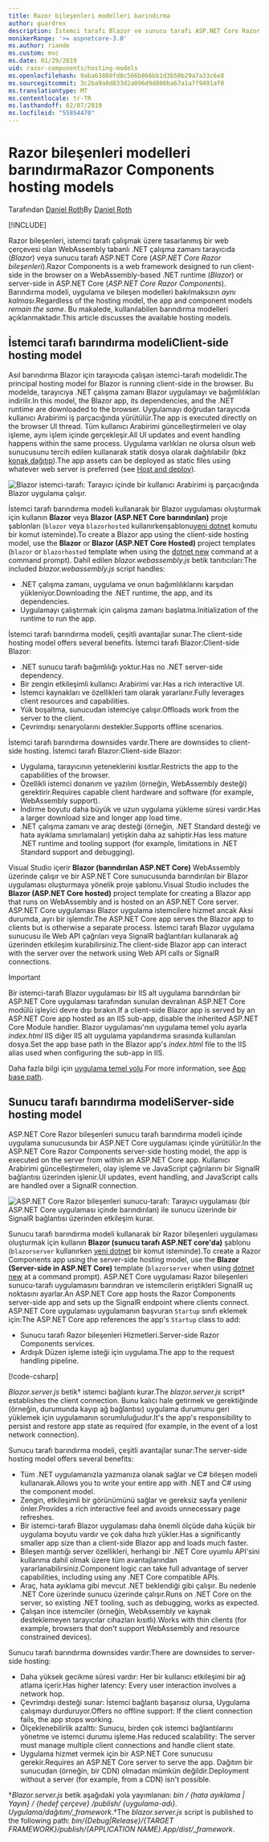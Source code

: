 ```yaml
---
title: Razor bileşenleri modelleri barındırma
author: guardrex
description: İstemci tarafı Blazor ve sunucu tarafı ASP.NET Core Razor modelleri barındırma bileşenlerini anlayın.
monikerRange: '>= aspnetcore-3.0'
ms.author: riande
ms.custom: mvc
ms.date: 01/29/2019
uid: razor-components/hosting-models
ms.openlocfilehash: 9aba63860fd8c566b866bb1d3b50b29a7a33c6e8
ms.sourcegitcommit: 3c2ba9a0d833d2a096d9d800ba67a1a7f9491af0
ms.translationtype: MT
ms.contentlocale: tr-TR
ms.lasthandoff: 02/07/2019
ms.locfileid: "55854470"
---
```

# <a name="razor-components-hosting-models"></a><span data-ttu-id="6d757-103">Razor bileşenleri modelleri barındırma</span><span class="sxs-lookup"><span data-stu-id="6d757-103">Razor Components hosting models</span></span>

<span data-ttu-id="6d757-104">Tarafından [Daniel Roth](https://github.com/danroth27)</span><span class="sxs-lookup"><span data-stu-id="6d757-104">By [Daniel Roth](https://github.com/danroth27)</span></span>

[!INCLUDE[](~/includes/razor-components-preview-notice.md)]

<span data-ttu-id="6d757-105">Razor bileşenleri, istemci tarafı çalışmak üzere tasarlanmış bir web çerçevesi olan WebAssembly tabanlı .NET çalışma zamanı tarayıcıda (*Blazor*) veya sunucu tarafı ASP.NET Core (*ASP.NET Core Razor bileşenleri*).</span><span class="sxs-lookup"><span data-stu-id="6d757-105">Razor Components is a web framework designed to run client-side in the browser on a WebAssembly-based .NET runtime (*Blazor*) or server-side in ASP.NET Core (*ASP.NET Core Razor Components*).</span></span> <span data-ttu-id="6d757-106">Barındırma modeli, uygulama ve bileşen modelleri bakılmaksızın *aynı kalması*.</span><span class="sxs-lookup"><span data-stu-id="6d757-106">Regardless of the hosting model, the app and component models *remain the same*.</span></span> <span data-ttu-id="6d757-107">Bu makalede, kullanılabilen barındırma modelleri açıklanmaktadır.</span><span class="sxs-lookup"><span data-stu-id="6d757-107">This article discusses the available hosting models.</span></span>

## <a name="client-side-hosting-model"></a><span data-ttu-id="6d757-108">İstemci tarafı barındırma modeli</span><span class="sxs-lookup"><span data-stu-id="6d757-108">Client-side hosting model</span></span>

<span data-ttu-id="6d757-109">Asıl barındırma Blazor için tarayıcıda çalışan istemci-tarafı modelidir.</span><span class="sxs-lookup"><span data-stu-id="6d757-109">The principal hosting model for Blazor is running client-side in the browser.</span></span> <span data-ttu-id="6d757-110">Bu modelde, tarayıcıya .NET çalışma zamanı Blazor uygulamayı ve bağımlılıkları indirilir.</span><span class="sxs-lookup"><span data-stu-id="6d757-110">In this model, the Blazor app, its dependencies, and the .NET runtime are downloaded to the browser.</span></span> <span data-ttu-id="6d757-111">Uygulamayı doğrudan tarayıcıda kullanıcı Arabirimi iş parçacığında yürütülür.</span><span class="sxs-lookup"><span data-stu-id="6d757-111">The app is executed directly on the browser UI thread.</span></span> <span data-ttu-id="6d757-112">Tüm kullanıcı Arabirimi güncelleştirmeleri ve olay işleme, aynı işlem içinde gerçekleşir.</span><span class="sxs-lookup"><span data-stu-id="6d757-112">All UI updates and event handling happens within the same process.</span></span> <span data-ttu-id="6d757-113">Uygulama varlıkları ne olursa olsun web sunucusunu tercih edilen kullanarak statik dosya olarak dağıtılabilir (bkz [konak dağıtıp](xref:host-and-deploy/razor-components/index)).</span><span class="sxs-lookup"><span data-stu-id="6d757-113">The app assets can be deployed as static files using whatever web server is preferred (see [Host and deploy](xref:host-and-deploy/razor-components/index)).</span></span>

![Blazor istemci-tarafı: Tarayıcı içinde bir kullanıcı Arabirimi iş parçacığında Blazor uygulama çalışır.](hosting-models/_static/client-side.png)

<span data-ttu-id="6d757-115">İstemci tarafı barındırma modeli kullanarak bir Blazor uygulaması oluşturmak için kullanın **Blazor** veya **Blazor (ASP.NET Core barındırılan)** proje şablonları (`blazor` veya `blazorhosted` kullanırkenşablonu[yeni dotnet](/dotnet/core/tools/dotnet-new) komutu bir komut isteminde).</span><span class="sxs-lookup"><span data-stu-id="6d757-115">To create a Blazor app using the client-side hosting model, use the **Blazor** or **Blazor (ASP.NET Core Hosted)** project templates (`blazor` or `blazorhosted` template when using the [dotnet new](/dotnet/core/tools/dotnet-new) command at a command prompt).</span></span> <span data-ttu-id="6d757-116">Dahil edilen *blazor.webassembly.js* betik tanıtıcıları:</span><span class="sxs-lookup"><span data-stu-id="6d757-116">The included *blazor.webassembly.js* script handles:</span></span>

* <span data-ttu-id="6d757-117">.NET çalışma zamanı, uygulama ve onun bağımlılıklarını karşıdan yükleniyor.</span><span class="sxs-lookup"><span data-stu-id="6d757-117">Downloading the .NET runtime, the app, and its dependencies.</span></span>
* <span data-ttu-id="6d757-118">Uygulamayı çalıştırmak için çalışma zamanı başlatma.</span><span class="sxs-lookup"><span data-stu-id="6d757-118">Initialization of the runtime to run the app.</span></span>

<span data-ttu-id="6d757-119">İstemci tarafı barındırma modeli, çeşitli avantajlar sunar.</span><span class="sxs-lookup"><span data-stu-id="6d757-119">The client-side hosting model offers several benefits.</span></span> <span data-ttu-id="6d757-120">İstemci tarafı Blazor:</span><span class="sxs-lookup"><span data-stu-id="6d757-120">Client-side Blazor:</span></span>

* <span data-ttu-id="6d757-121">.NET sunucu tarafı bağımlılığı yoktur.</span><span class="sxs-lookup"><span data-stu-id="6d757-121">Has no .NET server-side dependency.</span></span>
* <span data-ttu-id="6d757-122">Bir zengin etkileşimli kullanıcı Arabirimi var.</span><span class="sxs-lookup"><span data-stu-id="6d757-122">Has a rich interactive UI.</span></span>
* <span data-ttu-id="6d757-123">İstemci kaynakları ve özellikleri tam olarak yararlanır.</span><span class="sxs-lookup"><span data-stu-id="6d757-123">Fully leverages client resources and capabilities.</span></span>
* <span data-ttu-id="6d757-124">Yük boşaltma, sunucudan istemciye çalışır.</span><span class="sxs-lookup"><span data-stu-id="6d757-124">Offloads work from the server to the client.</span></span>
* <span data-ttu-id="6d757-125">Çevrimdışı senaryolarını destekler.</span><span class="sxs-lookup"><span data-stu-id="6d757-125">Supports offline scenarios.</span></span>

<span data-ttu-id="6d757-126">İstemci tarafı barındırma downsides vardır.</span><span class="sxs-lookup"><span data-stu-id="6d757-126">There are downsides to client-side hosting.</span></span> <span data-ttu-id="6d757-127">İstemci tarafı Blazor:</span><span class="sxs-lookup"><span data-stu-id="6d757-127">Client-side Blazor:</span></span>

* <span data-ttu-id="6d757-128">Uygulama, tarayıcının yeteneklerini kısıtlar.</span><span class="sxs-lookup"><span data-stu-id="6d757-128">Restricts the app to the capabilities of the browser.</span></span>
* <span data-ttu-id="6d757-129">Özellikli istemci donanım ve yazılım (örneğin, WebAssembly desteği) gerektirir.</span><span class="sxs-lookup"><span data-stu-id="6d757-129">Requires capable client hardware and software (for example, WebAssembly support).</span></span>
* <span data-ttu-id="6d757-130">İndirme boyutu daha büyük ve uzun uygulama yükleme süresi vardır.</span><span class="sxs-lookup"><span data-stu-id="6d757-130">Has a larger download size and longer app load time.</span></span>
* <span data-ttu-id="6d757-131">.NET çalışma zamanı ve araç desteği (örneğin, .NET Standard desteği ve hata ayıklama sınırlamaları) yetişkin daha az sahiptir.</span><span class="sxs-lookup"><span data-stu-id="6d757-131">Has less mature .NET runtime and tooling support (for example, limitations in .NET Standard support and debugging).</span></span>

<span data-ttu-id="6d757-132">Visual Studio içerir **Blazor (barındırılan ASP.NET Core)** WebAssembly üzerinde çalışır ve bir ASP.NET Core sunucusunda barındırılan bir Blazor uygulaması oluşturmaya yönelik proje şablonu.</span><span class="sxs-lookup"><span data-stu-id="6d757-132">Visual Studio includes the **Blazor (ASP.NET Core hosted)** project template for creating a Blazor app that runs on WebAssembly and is hosted on an ASP.NET Core server.</span></span> <span data-ttu-id="6d757-133">ASP.NET Core uygulaması Blazor uygulama istemcilere hizmet ancak Aksi durumda, ayrı bir işlemdir.</span><span class="sxs-lookup"><span data-stu-id="6d757-133">The ASP.NET Core app serves the Blazor app to clients but is otherwise a separate process.</span></span> <span data-ttu-id="6d757-134">İstemci tarafı Blazor uygulama sunucusu ile Web API çağrıları veya SignalR bağlantıları kullanarak ağ üzerinden etkileşim kurabilirsiniz.</span><span class="sxs-lookup"><span data-stu-id="6d757-134">The client-side Blazor app can interact with the server over the network using Web API calls or SignalR connections.</span></span>

> [!IMPORTANT]
> <span data-ttu-id="6d757-135">Bir istemci-tarafı Blazor uygulaması bir IIS alt uygulama barındırılan bir ASP.NET Core uygulaması tarafından sunulan devralınan ASP.NET Core modülü işleyici devre dışı bırakın.</span><span class="sxs-lookup"><span data-stu-id="6d757-135">If a client-side Blazor app is served by an ASP.NET Core app hosted as an IIS sub-app, disable the inherited ASP.NET Core Module handler.</span></span> <span data-ttu-id="6d757-136">Blazor uygulaması'nın uygulama temel yolu ayarla *index.html* IIS diğer IIS alt uygulama yapılandırma sırasında kullanılan dosya.</span><span class="sxs-lookup"><span data-stu-id="6d757-136">Set the app base path in the Blazor app's *index.html* file to the IIS alias used when configuring the sub-app in IIS.</span></span>
>
> <span data-ttu-id="6d757-137">Daha fazla bilgi için [uygulama temel yolu](xref:host-and-deploy/razor-components/index#app-base-path).</span><span class="sxs-lookup"><span data-stu-id="6d757-137">For more information, see [App base path](xref:host-and-deploy/razor-components/index#app-base-path).</span></span>

## <a name="server-side-hosting-model"></a><span data-ttu-id="6d757-138">Sunucu tarafı barındırma modeli</span><span class="sxs-lookup"><span data-stu-id="6d757-138">Server-side hosting model</span></span>

<span data-ttu-id="6d757-139">ASP.NET Core Razor bileşenleri sunucu tarafı barındırma modeli içinde uygulama sunucusunda bir ASP.NET Core uygulaması içinde yürütülür.</span><span class="sxs-lookup"><span data-stu-id="6d757-139">In the ASP.NET Core Razor Components server-side hosting model, the app is executed on the server from within an ASP.NET Core app.</span></span> <span data-ttu-id="6d757-140">Kullanıcı Arabirimi güncelleştirmeleri, olay işleme ve JavaScript çağrılarını bir SignalR bağlantısı üzerinden işlenir.</span><span class="sxs-lookup"><span data-stu-id="6d757-140">UI updates, event handling, and JavaScript calls are handled over a SignalR connection.</span></span>

![ASP.NET Core Razor bileşenleri sunucu-tarafı: Tarayıcı uygulaması (bir ASP.NET Core uygulaması içinde barındırılan) ile sunucu üzerinde bir SignalR bağlantısı üzerinden etkileşim kurar.](hosting-models/_static/server-side.png)

<span data-ttu-id="6d757-142">Sunucu tarafı barındırma modeli kullanarak bir Razor bileşenleri uygulaması oluşturmak için kullanın **Blazor (sunucu tarafı ASP.NET core'da)** şablonu (`blazorserver` kullanırken [yeni dotnet](/dotnet/core/tools/dotnet-new) bir komut isteminde).</span><span class="sxs-lookup"><span data-stu-id="6d757-142">To create a Razor Components app using the server-side hosting model, use the **Blazor (Server-side in ASP.NET Core)** template (`blazorserver` when using [dotnet new](/dotnet/core/tools/dotnet-new) at a command prompt).</span></span> <span data-ttu-id="6d757-143">ASP.NET Core uygulaması Razor bileşenleri sunucu-tarafı uygulamasını barındıran ve istemcilerin eriştikleri SignalR uç noktasını ayarlar.</span><span class="sxs-lookup"><span data-stu-id="6d757-143">An ASP.NET Core app hosts the Razor Components server-side app and sets up the SignalR endpoint where clients connect.</span></span> <span data-ttu-id="6d757-144">ASP.NET Core uygulaması uygulamanın başvuran `Startup` sınıfı eklemek için:</span><span class="sxs-lookup"><span data-stu-id="6d757-144">The ASP.NET Core app references the app's `Startup` class to add:</span></span>

* <span data-ttu-id="6d757-145">Sunucu tarafı Razor bileşenleri Hizmetleri.</span><span class="sxs-lookup"><span data-stu-id="6d757-145">Server-side Razor Components services.</span></span>
* <span data-ttu-id="6d757-146">Ardışık Düzen işleme isteği için uygulama.</span><span class="sxs-lookup"><span data-stu-id="6d757-146">The app to the request handling pipeline.</span></span>

[!code-csharp[](hosting-models/samples_snapshot/Startup.cs?highlight=5,27)]

<span data-ttu-id="6d757-147">*Blazor.server.js* betik&dagger; istemci bağlantı kurar.</span><span class="sxs-lookup"><span data-stu-id="6d757-147">The *blazor.server.js* script&dagger; establishes the client connection.</span></span> <span data-ttu-id="6d757-148">Bunu kalıcı hale getirmek ve gerektiğinde (örneğin, durumunda kayıp ağ bağlantısı) uygulama durumunu geri yüklemek için uygulamanın sorumluluğudur.</span><span class="sxs-lookup"><span data-stu-id="6d757-148">It's the app's responsibility to persist and restore app state as required (for example, in the event of a lost network connection).</span></span>

<span data-ttu-id="6d757-149">Sunucu tarafı barındırma modeli, çeşitli avantajlar sunar:</span><span class="sxs-lookup"><span data-stu-id="6d757-149">The server-side hosting model offers several benefits:</span></span>

* <span data-ttu-id="6d757-150">Tüm .NET uygulamanızla yazmanıza olanak sağlar ve C# bileşen modeli kullanarak.</span><span class="sxs-lookup"><span data-stu-id="6d757-150">Allows you to write your entire app with .NET and C# using the component model.</span></span>
* <span data-ttu-id="6d757-151">Zengin, etkileşimli bir görünümünü sağlar ve gereksiz sayfa yenilenir önler.</span><span class="sxs-lookup"><span data-stu-id="6d757-151">Provides a rich interactive feel and avoids unnecessary page refreshes.</span></span>
* <span data-ttu-id="6d757-152">Bir istemci-tarafı Blazor uygulaması daha önemli ölçüde daha küçük bir uygulama boyutu vardır ve çok daha hızlı yükler.</span><span class="sxs-lookup"><span data-stu-id="6d757-152">Has a significantly smaller app size than a client-side Blazor app and loads much faster.</span></span>
* <span data-ttu-id="6d757-153">Bileşen mantığı server özellikleri, herhangi bir .NET Core uyumlu API'sini kullanma dahil olmak üzere tüm avantajlarından yararlanabilirsiniz.</span><span class="sxs-lookup"><span data-stu-id="6d757-153">Component logic can take full advantage of server capabilities, including using any .NET Core compatible APIs.</span></span>
* <span data-ttu-id="6d757-154">Araç, hata ayıklama gibi mevcut .NET beklendiği gibi çalışır. Bu nedenle .NET Core üzerinde sunucu üzerinde çalışır.</span><span class="sxs-lookup"><span data-stu-id="6d757-154">Runs on .NET Core on the server, so existing .NET tooling, such as debugging, works as expected.</span></span>
* <span data-ttu-id="6d757-155">Çalışan ince istemciler (örneğin, WebAssembly ve kaynak desteklemeyen tarayıcılar cihazları kısıtlı).</span><span class="sxs-lookup"><span data-stu-id="6d757-155">Works with thin clients (for example, browsers that don't support WebAssembly and resource constrained devices).</span></span>

<span data-ttu-id="6d757-156">Sunucu tarafı barındırma downsides vardır:</span><span class="sxs-lookup"><span data-stu-id="6d757-156">There are downsides to server-side hosting:</span></span>

* <span data-ttu-id="6d757-157">Daha yüksek gecikme süresi vardır: Her bir kullanıcı etkileşimi bir ağ atlama içerir.</span><span class="sxs-lookup"><span data-stu-id="6d757-157">Has higher latency: Every user interaction involves a network hop.</span></span>
* <span data-ttu-id="6d757-158">Çevrimdışı desteği sunar: İstemci bağlantı başarısız olursa, Uygulama çalışmayı durduruyor.</span><span class="sxs-lookup"><span data-stu-id="6d757-158">Offers no offline support: If the client connection fails, the app stops working.</span></span>
* <span data-ttu-id="6d757-159">Ölçeklenebilirlik azalttı: Sunucu, birden çok istemci bağlantılarını yönetme ve istemci durumu işleme.</span><span class="sxs-lookup"><span data-stu-id="6d757-159">Has reduced scalability: The server must manage multiple client connections and handle client state.</span></span>
* <span data-ttu-id="6d757-160">Uygulama hizmet vermek için bir ASP.NET Core sunucusu gerekir.</span><span class="sxs-lookup"><span data-stu-id="6d757-160">Requires an ASP.NET Core server to serve the app.</span></span> <span data-ttu-id="6d757-161">Dağıtım bir sunucudan (örneğin, bir CDN) olmadan mümkün değildir.</span><span class="sxs-lookup"><span data-stu-id="6d757-161">Deployment without a server (for example, from a CDN) isn't possible.</span></span>

<span data-ttu-id="6d757-162">&dagger;*Blazor.server.js* betik aşağıdaki yola yayımlanan: *bin / {hata ayıklama | Yayın} / {hedef çerçeve} /publish/ {uygulama-adı}. Uygulama/dağıtım/_framework*.</span><span class="sxs-lookup"><span data-stu-id="6d757-162">&dagger;The *blazor.server.js* script is published to the following path: *bin/{Debug|Release}/{TARGET FRAMEWORK}/publish/{APPLICATION NAME}.App/dist/_framework*.</span></span>
